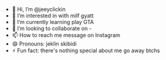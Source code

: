 - 👋 Hi, I’m @jeeyclickin
- 👀 I’m interested in with milf gyatt
- 🌱 I’m currently learning play GTA
- 💞️ I’m looking to collaborate on -
- 📫 How to reach me message on Instagram 
- 😄 Pronouns: jeklin skibidi 
- ⚡ Fun fact: there's nothing special about me go away btchs

<!---
jeeyclickin/jeeyclickin is a ✨ special ✨ repository because its `README.md` (this file) appears on your GitHub profile.
You can click the Preview link to take a look at your changes.
--->
